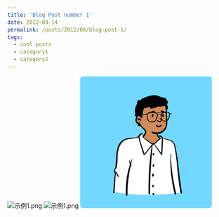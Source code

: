 ```yaml
---
title: 'Blog Post number 1'
date: 2012-08-14
permalink: /posts/2012/08/blog-post-1/
tags:
  - cool posts
  - category1
  - category2
---
```


![示例1.png](/images/bio-photo.jpg)
![示例1.png](/images/bio-photo-2.jpg)
![示例1.png](/images/peep.png)

